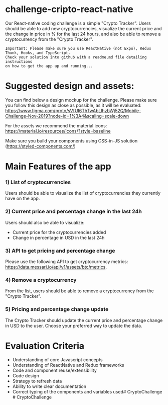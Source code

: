 # challenge-cripto-react-native

Our React-native coding challenge is a simple "Crypto Tracker". Users should be able to add new cryptocurrencies, visualize the current price and the change in price in % for the last 24 hours, and also be able to remove a cryptocurrency from the "Crypto Tracker". 

```
Important: Please make sure you use ReactNative (not Expo), Redux Thunk, Hooks, and TypeScript.
Check your solution into github with a readme.md file detailing instructions 
on how to get the app up and running...
```

# Suggested design and assets:

You can find below a design mockup for the challenge. Please make sure you follow this design as close as possible, as it will be evaluated:
https://www.figma.com/proto/sVfUI6ThTwAbLlhzbWj52Q/Mobile-Challenge-Nov-2019?node-id=1%3A4&scaling=scale-down

For the assets we recommend the material icons:
https://material.io/resources/icons/?style=baseline

Make sure you build your components using CSS-in-JS solution (https://styled-components.com/)

# Main Features of the app

### 1) List of cryptocurrencies
Users should be able to visualize the list of cryptocurrencies they currently have on the app.

### 2) Current price and percentage change in the last 24h
Users should also be able to visualize: 
* Current price for the cryptocurrencies added
* Change in percentage in USD in the last 24h

### 3) API to get pricing and percentage change
Please use the following API to get cryptocurrency metrics: https://data.messari.io/api/v1/assets/btc/metrics.

### 4) Remove a cryptocurrency
From the list, users should be able to remove a cryptocurrency from the "Crypto Tracker".

### 5) Pricing and percentage change update
The Crypto Tracker should update the current price and percentage change in USD to the user. Choose your preferred way to update the data.

# Evaluation Criteria

* Understanding of core Javascript concepts
* Understanding of ReactNative and Redux frameworks
* Code and component reuse/extensibility
* Code design
* Strategy to refresh data
* Ability to write clear documentation
* Correct typing of the components and variables used#   C r y p t o C h a l l e n g e  
 # CryptoChallenge
